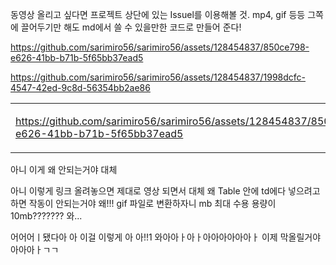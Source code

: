 동영상 올리고 싶다면 프로젝트 상단에 있는 Issuel를 이용해볼 것.
mp4, gif 등등 그쪽에 끌어두기만 해도 md에서 쓸 수 있을만한 코드로 만들어 준다!


https://github.com/sarimiro56/sarimiro56/assets/128454837/850ce798-e626-41bb-b71b-5f65bb37ead5


https://github.com/sarimiro56/sarimiro56/assets/128454837/1998dcfc-4547-42ed-9c8d-56354bb2ae86

<table>
  <tr>
    <td>
        
  https://github.com/sarimiro56/sarimiro56/assets/128454837/850ce798-e626-41bb-b71b-5f65bb37ead5
  
  </td>
    <td>
      안녕
    </td>
  </tr>
</table>

<p>아니 이게 왜 안되는거야 대체</p>
아니 이렇게 링크 올려놓으면 제대로 영상 되면서
대체 왜 Table 안에 td에다 넣으려고 하면 작동이 안되는거야 왜!!!
gif 파일로 변환하자니 mb 최대 수용 용량이 10mb???????
와...

어어어ㅣ됐다아 아 이걸 이렇게 아 아!!1
와아아ㅏ아ㅏ아아아아아아ㅏ 이제 막올릴거야 아아아ㅏㄱㄱ
